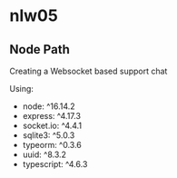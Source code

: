 # nlw05

## Node Path

Creating a Websocket based support chat

Using:

- node: ^16.14.2
- express: ^4.17.3
- socket.io: ^4.4.1
- sqlite3: ^5.0.3
- typeorm: ^0.3.6
- uuid: ^8.3.2
- typescript: ^4.6.3
